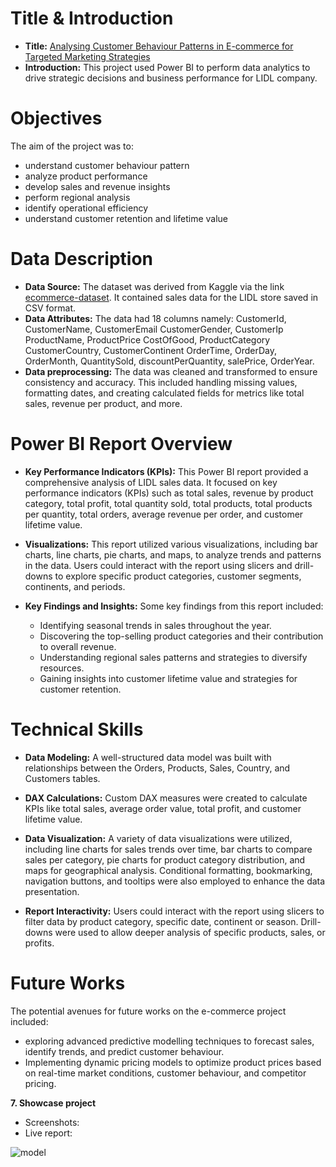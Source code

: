 
# Title & Introduction
- **Title:**  [Analysing Customer Behaviour Patterns in E-commerce for Targeted Marketing Strategies]()
- **Introduction:** This project used Power BI to perform data analytics to drive strategic decisions and business performance for LIDL company. 
# Objectives
The aim of the project was to:
- understand customer behaviour pattern
- analyze product performance 
- develop sales and revenue insights
- perform regional analysis
- identify operational efficiency
- understand customer retention and lifetime value
# Data Description
* **Data Source:**
The dataset was derived from Kaggle via the link [ecommerce-dataset](https://www.kaggle.com/datasets/onigbenga/ecommerce-dataset). It contained sales data for the LIDL store saved in CSV format.
* **Data Attributes:**
The data had 18 columns namely: CustomerId, CustomerName, CustomerEmail
CustomerGender, CustomerIp
ProductName, ProductPrice
CostOfGood, ProductCategory
CustomerCountry, CustomerContinent
OrderTime, OrderDay, OrderMonth, QuantitySold, discountPerQuantity,
salePrice, OrderYear.
* **Data preprocessing:**
The data was cleaned and transformed to ensure consistency and accuracy. This included handling missing values, formatting dates, and creating calculated fields for metrics like total sales, revenue per product, and more.

# Power BI Report Overview
* **Key Performance Indicators (KPIs):**
This Power BI report provided a comprehensive analysis of LIDL sales data. It focused on key performance indicators (KPIs) such as total sales, revenue by product category, total profit, total quantity sold, total products, total products per quantity, total orders, average  revenue per order, and customer lifetime value.

* **Visualizations:**
This report utilized various visualizations, including bar charts, line charts, pie charts, and maps, to analyze trends and patterns in the data. Users could interact with the report using slicers and drill-downs to explore specific product categories, customer segments, continents, and periods.

* **Key Findings and Insights:**
Some key findings from this report included:

    * Identifying seasonal trends in sales throughout the year.
    * Discovering the top-selling product categories and their contribution to overall revenue.
    * Understanding regional sales patterns and strategies to diversify resources.
    * Gaining insights into customer lifetime value and strategies for customer retention.


# Technical Skills
* **Data Modeling:**
 A well-structured data model was built with relationships between the Orders, Products, Sales, Country, and Customers tables. 

* **DAX Calculations:**
 Custom DAX measures were created to calculate KPIs like total sales, average order value, total profit, and customer lifetime value.

* **Data Visualization:**
A variety of data visualizations were utilized, including line charts for sales trends over time, bar charts to compare sales per category, pie charts for product category distribution, and maps for geographical analysis. Conditional formatting, bookmarking, navigation buttons, and tooltips were also employed to enhance the data presentation.

* **Report Interactivity:**
Users could interact with the report using slicers to filter data by product category, specific date, continent or season. Drill-downs were used to allow deeper analysis of specific products, sales, or profits.



# Future Works
The potential avenues for future works on the e-commerce project  included:
* exploring advanced predictive modelling techniques to forecast sales, identify trends, and predict customer behaviour.
* Implementing dynamic pricing models to optimize product prices based on real-time market conditions, customer behaviour, and competitor pricing.


**7. Showcase project**
* Screenshots:
* Live report:
  
![model](https://github.com/ibraeh/e-commerce/assets/29314702/53ae51c8-a9d4-49ec-ba04-1bdedf669dbf)




